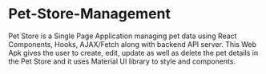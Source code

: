 # Pet-Store-Management

Pet Store is a Single Page Application managing pet data using React Components, Hooks, AJAX/Fetch along with backend API server. This Web Apk gives the user to create, edit, update as well as delete the pet details in the Pet Store and it uses Material UI library to style and components. 
